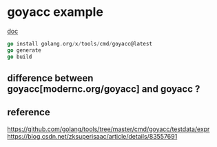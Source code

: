 # goyacc example

[doc](https://godoc.org/golang.org/x/tools/cmd/goyacc)

```Go
go install golang.org/x/tools/cmd/goyacc@latest
go generate
go build
```

## difference between goyacc[modernc.org/goyacc] and goyacc ?


## reference

<https://github.com/golang/tools/tree/master/cmd/goyacc/testdata/expr>
<https://blog.csdn.net/zksuperisaac/article/details/83557691>